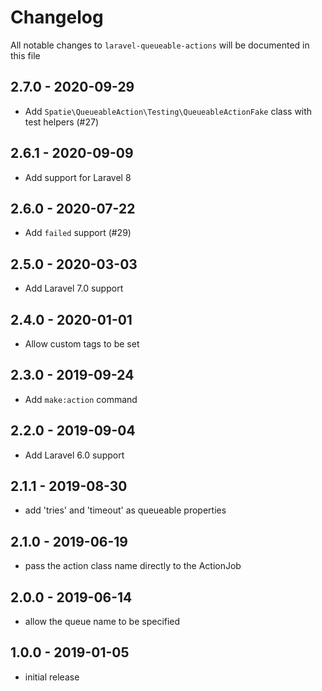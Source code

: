 # Changelog

All notable changes to `laravel-queueable-actions` will be documented in this file

## 2.7.0 - 2020-09-29

- Add `Spatie\QueueableAction\Testing\QueueableActionFake` class with test helpers (#27)

## 2.6.1 - 2020-09-09

- Add support for Laravel 8

## 2.6.0 - 2020-07-22

- Add `failed` support (#29)

## 2.5.0 - 2020-03-03

- Add Laravel 7.0 support

## 2.4.0 - 2020-01-01

- Allow custom tags to be set

## 2.3.0 - 2019-09-24

- Add `make:action` command

## 2.2.0 - 2019-09-04

- Add Laravel 6.0 support

## 2.1.1 - 2019-08-30

- add 'tries' and 'timeout' as queueable properties

## 2.1.0 - 2019-06-19

- pass the action class name directly to the ActionJob

## 2.0.0 - 2019-06-14

- allow the queue name to be specified

## 1.0.0 - 2019-01-05

- initial release
